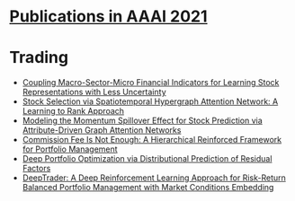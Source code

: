 # [Publications in AAAI 2021](https://aaai.org/Conferences/AAAI-21/wp-content/uploads/2020/12/AAAI-21_Accepted-Paper-List.Main_.Technical.Track_.pdf)



# Trading
- [Coupling Macro-Sector-Micro Financial Indicators for Learning Stock Representations with
Less Uncertainty](https://github.com/ai-gamer/fintech-literature/blob/main/conference/folder/aaai21/MSM/README.md)
- [Stock Selection via Spatiotemporal Hypergraph Attention Network: A Learning to Rank
Approach](https://github.com/ai-gamer/fintech-literature/blob/main/conference/folder/aaai21/SHAN/README.md)
- [Modeling the Momentum Spillover Effect for Stock Prediction via Attribute-Driven Graph
Attention Networks](https://github.com/ai-gamer/fintech-literature/blob/main/conference/folder/aaai21/momentum/README.md)
- [Commission Fee Is Not Enough: A Hierarchical Reinforced Framework for Portfolio
Management](https://github.com/ai-gamer/fintech-literature/blob/main/conference/folder/aaai21/HRPM/README.md)
- [Deep Portfolio Optimization via Distributional Prediction of Residual Factors](https://github.com/ai-gamer/fintech-literature/blob/main/conference/folder/aaai21/DPO/README.md)
- [DeepTrader: A Deep Reinforcement Learning Approach for Risk-Return Balanced Portfolio
Management with Market Conditions Embedding](https://github.com/ai-gamer/fintech-literature/blob/main/conference/folder/aaai21/deeptrader/README.md)




